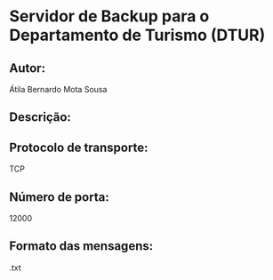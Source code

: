 # Servidor de Backup para o Departamento de Turismo (DTUR)
## Autor:
Átila Bernardo Mota Sousa

## Descrição:

## Protocolo de transporte:
TCP

## Número de porta:
12000

## Formato das mensagens:
.txt



